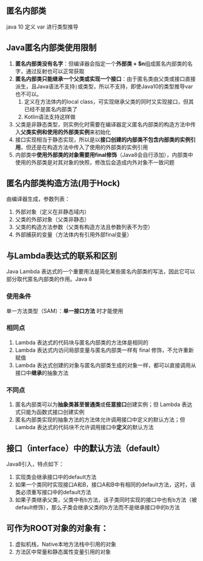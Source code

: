 ## 匿名内部类
java 10 定义 var 进行类型推导
## Java匿名内部类使用限制
1. **匿名内部类没有名字**：但编译器会指定一个**外部类 + $n**组成匿名内部类的名字，通过反射也可以正常获取
2. **匿名内部类只能继承一个父类或实现一个接口**：由于匿名类由父类或接口直接派生，且Java语法不支持`|`或类型，所以不支持，即使Java10的类型推导var也不可以。
   1. 定义在方法体内的local class，可实现继承父类的同时又实现接口，但其已经不是匿名内部类了
   2. Kotlin语法支持这样做
3. 父类是非静态类型，则实例化时需要在编译器定义匿名内部类的构造方法中传入**父类实例和使用的外部类实例**来初始化
4. 接口实现相当于静态实现，所以是以**接口创建的内部类不包含内部类的实例引用**，但还是在构造方法中传入了使用的外部类的实例引用
5. 内部类中**使用外部类的对象需要用final修饰**（Java8会自行添加），内部类中使用的外部类是对其对象的快照，修改后会造成内外对象不一致问题

## 匿名内部类构造方法(用于Hock)
由编译器生成，参数列表：
1. 外部对象（定义在非静态域内）
2. 父类的外部对象（父类非静态）
3. 父类的构造方法参数（父类有构造方法且参数列表不为空）
4. 外部捕获的变量（方法体内有引用外部final变量）


## 与Lambda表达式的联系和区别
Java Lambda 表达式的一个重要用法是简化某些匿名内部类的写法，因此它可以部分取代匿名内部类的作用。Java 8

### 使用条件
单一方法类型（SAM）：**单一接口方法** 时才能使用

### 相同点
1. Lambda 表达式的代码块与匿名内部类的方法体是相同的
2. Lambda 表达式内访问局部变量与匿名内部类一样有 final 修饰，不允许重新赋值
3. Lambda 表达式创建的对象与匿名内部类生成的对象一样，都可以直接调用从接口中**继承**的抽象方法

### 不同点
1. 匿名内部类可以为**抽象类甚至普通类**或**任意接口**创建实例；但 Lambda 表达式只能为函数式接口创建实例
2. 匿名内部类实现的抽象方法的方法体允许调用接口中定义的默认方法；但 Lambda 表达式的代码块不允许调用接口中**定义**的默认方法

## 接口（interface）中的默认方法（default）
Java8引入，特点如下：
1. 实现类会继承接口中的default方法
2. 如果一个类同时实现接口A和B，接口A和B中有相同的default方法，这时，该类必须重写接口中的default方法
3. 如果子类继承父类，父类中有b方法，该子类同时实现的接口中也有b方法（被default修饰），那么子类会继承父类的b方法而不是继承接口中的b方法

## 可作为ROOT对象的对象有：
1. 虚拟机栈，Native本地方法栈中引用的对象
2. 方法区中常量和静态属性变量引用的对象